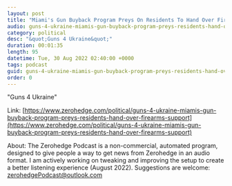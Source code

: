 ```yaml
---
layout: post
title: "Miami's Gun Buyback Program Preys On Residents To Hand Over Firearms To Support Fight Against Russia"
audio: guns-4-ukraine-miamis-gun-buyback-program-preys-residents-hand-over-firearms-support-0
category: political
desc: "&quot;Guns 4 Ukraine&quot;"
duration: 00:01:35
length: 95
datetime: Tue, 30 Aug 2022 02:40:00 +0000
tags: podcast
guid: guns-4-ukraine-miamis-gun-buyback-program-preys-residents-hand-over-firearms-support-0
order: 0
---
```

&quot;Guns 4 Ukraine&quot;

Link: [https://www.zerohedge.com/political/guns-4-ukraine-miamis-gun-buyback-program-preys-residents-hand-over-firearms-support](https://www.zerohedge.com/political/guns-4-ukraine-miamis-gun-buyback-program-preys-residents-hand-over-firearms-support)

About: The Zerohedge Podcast is a non-commercial, automated program, designed to give people a way to get news from Zerohedge in an audio format.  I am actively working on tweaking and improving the setup to create a better listening experience (August 2022).  Suggestions are welcome: [zerohedgePodcast@outlook.com](mailto:zerohedgePodcast@outlook.com)